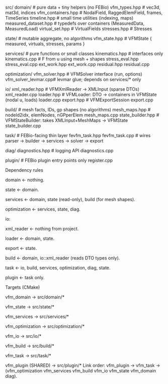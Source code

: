 src/
  domain/                # pure data + tiny helpers (no FEBio)
    vfm_types.hpp        # vec3d, mat3d, indices
    vfm_containers.hpp   # NodalField, RaggedElemField, frames, TimeSeries
    timeline.hpp         # small time utilities (indexing, maps)
    measured_dataset.hpp # typedefs over containers (MeasuredData, MeasuredLoad)
    virtual_set.hpp      # VirtualFields
    stresses.hpp         # Stresses

  state/                 # mutable aggregate, no algorithms
    vfm_state.hpp        # VFMState { measured, virtuals, stresses, params }

  services/              # pure functions or small classes
    kinematics.hpp       # interfaces only
    kinematics.cpp       # F from u using mesh + shapes
    stress_eval.hpp
    stress_eval.cpp
    ext_work.hpp
    ext_work.cpp
    residual.hpp
    residual.cpp

  optimization/
    vfm_solver.hpp       # VFMSolver interface (run, options)
    vfm_solver_levmar.cpp# levmar glue; depends on services/* only

  io/
    xml_reader.hpp       # VFMXmlReader → XMLInput (sparse DTOs)
    xml_reader.cpp
    loader.hpp           # VFMLoader: DTO → containers in VFMState (nodal u, loads)
    loader.cpp
    export.hpp           # VFMExportSession
    export.cpp

  build/                 # mesh facts, IDs, gp shapes (no algorithms)
    mesh_maps.hpp        # nodeId2idx, elemNodes, nGPperElem
    mesh_maps.cpp
    state_builder.hpp    # VFMStateBuilder: takes XMLInput+MeshMaps → VFMState
    state_builder.cpp

  task/                  # FEBio-facing thin layer
    fevfm_task.hpp
    fevfm_task.cpp       # wires parser → builder → services → solver → export

  diag/
    diagnostics.hpp      # logging API
    diagnostics.cpp

  plugin/                # FEBio plugin entry points only
    register.cpp




Dependency rules

domain ← nothing.

state ← domain.

services ← domain, state (read-only), build (for mesh shapes).

optimization ← services, state, diag.

io:

xml_reader ← nothing from project.

loader ← domain, state.

export ← state.

build ← domain, io::xml_reader (reads DTO types only).

task ← io, build, services, optimization, diag, state.

plugin ← task only.

Targets (CMake)

vfm_domain → src/domain/*

vfm_state → src/state/*

vfm_services → src/services/*

vfm_optimization → src/optimization/*

vfm_io → src/io/*

vfm_build → src/build/*

vfm_task → src/task/*

vfm_plugin (SHARED) → src/plugin/*
Link order: vfm_plugin → vfm_task → (vfm_optimization vfm_services vfm_build vfm_io vfm_state vfm_domain diag).